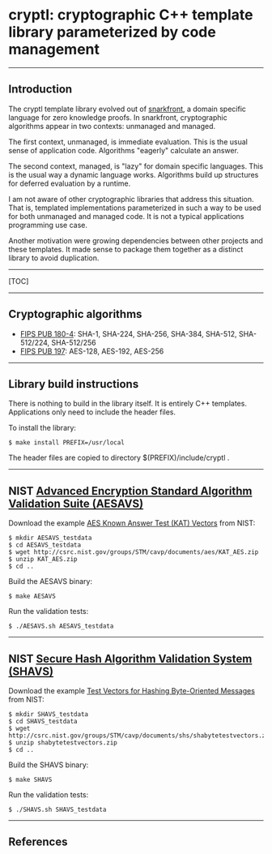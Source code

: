 cryptl: cryptographic C++ template library parameterized by code management
================================================================================

--------------------------------------------------------------------------------
Introduction
--------------------------------------------------------------------------------

The cryptl template library evolved out of [snarkfront], a domain specific
language for zero knowledge proofs. In snarkfront, cryptographic algorithms
appear in two contexts: unmanaged and managed.

The first context, unmanaged, is immediate evaluation. This is the usual sense
of application code. Algorithms "eagerly" calculate an answer.

The second context, managed, is "lazy" for domain specific languages. This is
the usual way a dynamic language works. Algorithms build up structures for
deferred evaluation by a runtime.

I am not aware of other cryptographic libraries that address this situation.
That is, templated implementations parameterized in such a way to be used for
both unmanaged and managed code. It is not a typical applications programming
use case.

Another motivation were growing dependencies between other projects and these
templates. It made sense to package them together as a distinct library to
avoid duplication.

--------------------------------------------------------------------------------
[TOC]

<!---
  NOTE: the file you are reading is in Markdown format, which is is fairly readable
  directly, but can be converted into an HTML file with much nicer formatting.
  To do so, run "make doc" (this requires the python-markdown package) and view
  the resulting file README.html.
-->

--------------------------------------------------------------------------------
Cryptographic algorithms
--------------------------------------------------------------------------------

- [FIPS PUB 180-4]: SHA-1, SHA-224, SHA-256, SHA-384, SHA-512, SHA-512/224, SHA-512/256
- [FIPS PUB 197]: AES-128, AES-192, AES-256

--------------------------------------------------------------------------------
Library build instructions
--------------------------------------------------------------------------------

There is nothing to build in the library itself. It is entirely C++ templates.
Applications only need to include the header files.

To install the library:

    $ make install PREFIX=/usr/local

The header files are copied to directory $(PREFIX)/include/cryptl .

--------------------------------------------------------------------------------
NIST [Advanced Encryption Standard Algorithm Validation Suite (AESAVS)]
--------------------------------------------------------------------------------

Download the example [AES Known Answer Test (KAT) Vectors] from NIST:

    $ mkdir AESAVS_testdata
    $ cd AESAVS_testdata
    $ wget http://csrc.nist.gov/groups/STM/cavp/documents/aes/KAT_AES.zip
    $ unzip KAT_AES.zip
    $ cd ..

Build the AESAVS binary:

    $ make AESAVS

Run the validation tests:

    $ ./AESAVS.sh AESAVS_testdata

--------------------------------------------------------------------------------
NIST [Secure Hash Algorithm Validation System (SHAVS)]
--------------------------------------------------------------------------------

Download the example [Test Vectors for Hashing Byte-Oriented Messages] from NIST:

    $ mkdir SHAVS_testdata
    $ cd SHAVS_testdata
    $ wget http://csrc.nist.gov/groups/STM/cavp/documents/shs/shabytetestvectors.zip
    $ unzip shabytetestvectors.zip
    $ cd ..

Build the SHAVS binary:

    $ make SHAVS

Run the validation tests:

    $ ./SHAVS.sh SHAVS_testdata

--------------------------------------------------------------------------------
References
--------------------------------------------------------------------------------

[snarkfront]: https://github.com/jancarlsson/snarkfront

[FIPS PUB 180-4]: http://csrc.nist.gov/publications/fips/fips180-4/fips-180-4.pdf

[FIPS PUB 197]: https://csrc.nist.gov/publications/fips/fips197/fips-197.pdf

[Advanced Encryption Standard Algorithm Validation Suite (AESAVS)]: http://csrc.nist.gov/groups/STM/cavp/documents/aes/AESAVS.pdf

[AES Known Answer Test (KAT) Vectors]: http://csrc.nist.gov/groups/STM/cavp/documents/aes/KAT_AES.zip

[Secure Hash Algorithm Validation System (SHAVS)]: http://csrc.nist.gov/groups/STM/cavp/documents/shs/SHAVS.pdf

[Test Vectors for Hashing Byte-Oriented Messages]: http://csrc.nist.gov/groups/STM/cavp/documents/shs/shabytetestvectors.zip
